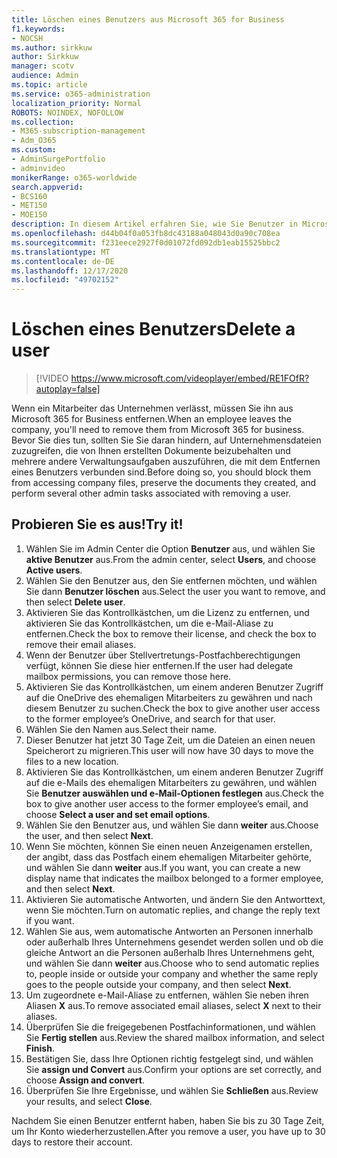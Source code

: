 ```yaml
---
title: Löschen eines Benutzers aus Microsoft 365 for Business
f1.keywords:
- NOCSH
ms.author: sirkkuw
author: Sirkkuw
manager: scotv
audience: Admin
ms.topic: article
ms.service: o365-administration
localization_priority: Normal
ROBOTS: NOINDEX, NOFOLLOW
ms.collection:
- M365-subscription-management
- Adm_O365
ms.custom:
- AdminSurgePortfolio
- adminvideo
monikerRange: o365-worldwide
search.appverid:
- BCS160
- MET150
- MOE150
description: In diesem Artikel erfahren Sie, wie Sie Benutzer in Microsoft 365 for Business löschen.
ms.openlocfilehash: d44b04f0a053fb8dc43188a048043d0a90c708ea
ms.sourcegitcommit: f231eece2927f0d01072fd092db1eab15525bbc2
ms.translationtype: MT
ms.contentlocale: de-DE
ms.lasthandoff: 12/17/2020
ms.locfileid: "49702152"
---
```

# <a name="delete-a-user"></a><span data-ttu-id="70571-103">Löschen eines Benutzers</span><span class="sxs-lookup"><span data-stu-id="70571-103">Delete a user</span></span>

> [!VIDEO https://www.microsoft.com/videoplayer/embed/RE1FOfR?autoplay=false]

<span data-ttu-id="70571-104">Wenn ein Mitarbeiter das Unternehmen verlässt, müssen Sie ihn aus Microsoft 365 for Business entfernen.</span><span class="sxs-lookup"><span data-stu-id="70571-104">When an employee leaves the company, you'll need to remove them from Microsoft 365 for business.</span></span> <span data-ttu-id="70571-105">Bevor Sie dies tun, sollten Sie Sie daran hindern, auf Unternehmensdateien zuzugreifen, die von Ihnen erstellten Dokumente beizubehalten und mehrere andere Verwaltungsaufgaben auszuführen, die mit dem Entfernen eines Benutzers verbunden sind.</span><span class="sxs-lookup"><span data-stu-id="70571-105">Before doing so, you should block them from accessing company files, preserve the documents they created, and perform several other admin tasks associated with removing a user.</span></span>

## <a name="try-it"></a><span data-ttu-id="70571-106">Probieren Sie es aus!</span><span class="sxs-lookup"><span data-stu-id="70571-106">Try it!</span></span>

1. <span data-ttu-id="70571-107">Wählen Sie im Admin Center die Option **Benutzer** aus, und wählen Sie **aktive Benutzer** aus.</span><span class="sxs-lookup"><span data-stu-id="70571-107">From the admin center, select **Users**, and choose **Active users**.</span></span>
1. <span data-ttu-id="70571-108">Wählen Sie den Benutzer aus, den Sie entfernen möchten, und wählen Sie dann **Benutzer löschen** aus.</span><span class="sxs-lookup"><span data-stu-id="70571-108">Select the user you want to remove, and then select **Delete user**.</span></span>
1. <span data-ttu-id="70571-109">Aktivieren Sie das Kontrollkästchen, um die Lizenz zu entfernen, und aktivieren Sie das Kontrollkästchen, um die e-Mail-Aliase zu entfernen.</span><span class="sxs-lookup"><span data-stu-id="70571-109">Check the box to remove their license, and check the box to remove their email aliases.</span></span>
1. <span data-ttu-id="70571-110">Wenn der Benutzer über Stellvertretungs-Postfachberechtigungen verfügt, können Sie diese hier entfernen.</span><span class="sxs-lookup"><span data-stu-id="70571-110">If the user had delegate mailbox permissions, you can remove those here.</span></span>
1. <span data-ttu-id="70571-111">Aktivieren Sie das Kontrollkästchen, um einem anderen Benutzer Zugriff auf die OneDrive des ehemaligen Mitarbeiters zu gewähren und nach diesem Benutzer zu suchen.</span><span class="sxs-lookup"><span data-stu-id="70571-111">Check the box to give another user access to the former employee’s OneDrive, and search for that user.</span></span>
1. <span data-ttu-id="70571-112">Wählen Sie den Namen aus.</span><span class="sxs-lookup"><span data-stu-id="70571-112">Select their name.</span></span>
1. <span data-ttu-id="70571-113">Dieser Benutzer hat jetzt 30 Tage Zeit, um die Dateien an einen neuen Speicherort zu migrieren.</span><span class="sxs-lookup"><span data-stu-id="70571-113">This user will now have 30 days to move the files to a new location.</span></span>
1. <span data-ttu-id="70571-114">Aktivieren Sie das Kontrollkästchen, um einem anderen Benutzer Zugriff auf die e-Mails des ehemaligen Mitarbeiters zu gewähren, und wählen Sie **Benutzer auswählen und e-Mail-Optionen festlegen** aus.</span><span class="sxs-lookup"><span data-stu-id="70571-114">Check the box to give another user access to the former employee’s email, and choose **Select a user and set email options**.</span></span>
1. <span data-ttu-id="70571-115">Wählen Sie den Benutzer aus, und wählen Sie dann **weiter** aus.</span><span class="sxs-lookup"><span data-stu-id="70571-115">Choose the user, and then select **Next**.</span></span>
1. <span data-ttu-id="70571-116">Wenn Sie möchten, können Sie einen neuen Anzeigenamen erstellen, der angibt, dass das Postfach einem ehemaligen Mitarbeiter gehörte, und wählen Sie dann **weiter** aus.</span><span class="sxs-lookup"><span data-stu-id="70571-116">If you want, you can create a new display name that indicates the mailbox belonged to a former employee, and then select **Next**.</span></span>
1. <span data-ttu-id="70571-117">Aktivieren Sie automatische Antworten, und ändern Sie den Antworttext, wenn Sie möchten.</span><span class="sxs-lookup"><span data-stu-id="70571-117">Turn on automatic replies, and change the reply text if you want.</span></span>
1. <span data-ttu-id="70571-118">Wählen Sie aus, wem automatische Antworten an Personen innerhalb oder außerhalb Ihres Unternehmens gesendet werden sollen und ob die gleiche Antwort an die Personen außerhalb Ihres Unternehmens geht, und wählen Sie dann **weiter** aus.</span><span class="sxs-lookup"><span data-stu-id="70571-118">Choose who to send automatic replies to, people inside or outside your company and whether the same reply goes to the people outside your company, and then select **Next**.</span></span>
1. <span data-ttu-id="70571-119">Um zugeordnete e-Mail-Aliase zu entfernen, wählen Sie neben ihren Aliasen **X** aus.</span><span class="sxs-lookup"><span data-stu-id="70571-119">To remove associated email aliases, select **X** next to their aliases.</span></span>
1. <span data-ttu-id="70571-120">Überprüfen Sie die freigegebenen Postfachinformationen, und wählen Sie **Fertig stellen** aus.</span><span class="sxs-lookup"><span data-stu-id="70571-120">Review the shared mailbox information, and select **Finish**.</span></span>
1. <span data-ttu-id="70571-121">Bestätigen Sie, dass Ihre Optionen richtig festgelegt sind, und wählen Sie **assign und Convert** aus.</span><span class="sxs-lookup"><span data-stu-id="70571-121">Confirm your options are set correctly, and choose **Assign and convert**.</span></span>
1. <span data-ttu-id="70571-122">Überprüfen Sie Ihre Ergebnisse, und wählen Sie **Schließen** aus.</span><span class="sxs-lookup"><span data-stu-id="70571-122">Review your results, and select **Close**.</span></span>

<span data-ttu-id="70571-123">Nachdem Sie einen Benutzer entfernt haben, haben Sie bis zu 30 Tage Zeit, um Ihr Konto wiederherzustellen.</span><span class="sxs-lookup"><span data-stu-id="70571-123">After you remove a user, you have up to 30 days to restore their account.</span></span>
